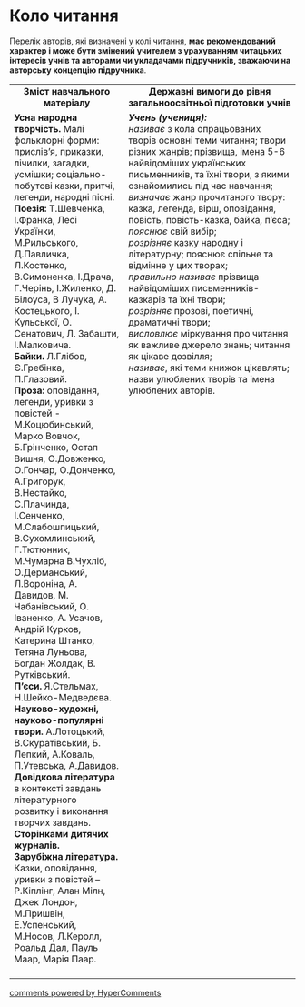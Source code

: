 <div id="hypercomments_widget" class="js-hypercomments-widget invisible"></div>

# Коло читання

Перелік авторів, які визначені у колі читання, <b>має рекомендований характер і може бути змінений учителем з урахуванням читацьких інтересів учнів та авторами чи укладачами підручників, зважаючи на авторську концепцію підручника</b>.

<table>
  <tr>
    <td width="40%" align="center"><b>Зміст навчального матеріалу<b></td>
    <td width="60%" align="center"><b>Державні вимоги до рівня загальноосвітньої підготовки учнів</b></td>
  </tr>
  <tr>
    <td width="40%" style="vertical-align:top !important;">
<b>Усна народна творчість.</b> Малі фольклорні форми: прислів’я, приказки, лічилки, загадки, усмішки; соціально-побутові казки, притчі, легенди, народні пісні.<br>
<b>Поезія:</b> Т.Шевченка, І.Франка, Лесі Українки, М.Рильського, Д.Павличка, Л.Костенко, В.Симоненка, І.Драча, Г.Черінь, І.Жиленко, Д. Білоуса, В Лучука, А. Костецького, І. Кульської, О. Сенатович, Л. Забашти, І.Малковича.<br>
<b>Байки.</b> Л.Глібов, Є.Гребінка, П.Глазовий.<br>
<b>Проза:</b> оповідання, легенди, уривки з повістей - М.Коцюбинський, Марко Вовчок, Б.Грінченко, Остап Вишня, О.Довженко, О.Гончар, О.Донченко, А.Григорук, В.Нестайко, С.Плачинда, І.Сенченко, М.Слабошпицький, В.Сухомлинський, Г.Тютюнник, М.Чумарна В.Чухліб, О.Дерманський, Л.Вороніна, А. Давидов, М. Чабанівський, О. Іваненко, А. Усачов, Андрій Курков, Катерина Штанко, Тетяна Луньова, Богдан Жолдак, В. Рутківський.<br>
<b>П’єси.</b> Я.Стельмах, Н.Шейко-Медведєва.<br>
<b>Науково-художні, науково-популярні твори.</b> А.Лотоцький, В.Скуратівський, Б. Лепкий, А.Коваль, П.Утевська, А.Давидов.<br>
<b>Довідкова література</b> в контексті завдань літературного розвитку і виконання творчих завдань.<br>
<b>Сторінками дитячих журналів.</b><br>
<b>Зарубіжна література.</b> Казки, оповідання, уривки з повістей – Р.Кіплінг, Алан Мілн, Джек Лондон, М.Пришвін, Е.Успенський, М.Носов, Л.Керолл, Роальд Дал, Пауль Маар, Марія Паар.<br>
<br></td>
    <td width="60%" style="vertical-align:top !important;">
<i><b>Учень (учениця):</b></i><br>
<i>називає</i> з кола опрацьованих творів основні теми читання; твори різних жанрів; прізвища, імена 5-6 найвідоміших українських письменників, та їхні твори, з якими ознайомились під час навчання;<br> 
<i>визначає</i> жанр прочитаного твору: казка, легенда, вірш, оповідання, повість, повість-казка, байка, п’єса; <i>пояснює</i> свій вибір;<br>
<i>розрізняє</i> казку народну і літературну; пояснює спільне та відмінне у цих творах;<br> 
<i>правильно називає</i> прізвища найвідоміших письменників-казкарів та їхні твори;<br>
<i>розрізняє</i> прозові, поетичні, драматичні твори; <br>
<i>висловлює</i> міркування про читання як важливе джерело знань; читання як цікаве дозвілля;<br>
<i>називає</i>, які теми книжок цікавлять; назви улюблених творів та імена улюблених авторів.<br>
</td>
  </tr>
</table>

<div class="js-hypercomments-container">
<a href="http://hypercomments.com" class="hc-link" title="comments widget">comments powered by HyperComments</a>
</div>